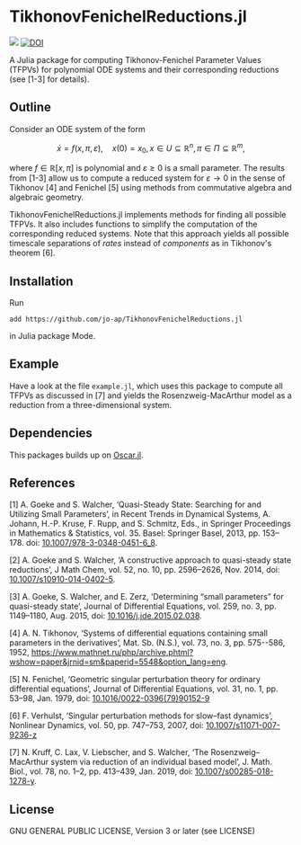 # TikhonovFenichelReductions.jl

[![](https://img.shields.io/badge/docs-dev-blue.svg)](https://jo-ap.github.io/TikhonovFenichelReductions.jl/dev)
[![DOI](https://zenodo.org/badge/DOI/10.5281/zenodo.14411664.svg)](https://doi.org/10.5281/zenodo.14411664)

A Julia package for computing Tikhonov-Fenichel Parameter Values (TFPVs) for
polynomial ODE systems and their corresponding reductions (see [1-3] for
details).

## Outline
Consider an ODE system of the form 
```math
\dot{x} = f(x,\pi, \varepsilon), \quad x(0)=x_0, x \in U\subseteq\mathbb{R}^n, \pi \in \Pi \subseteq \mathbb{R}^m,
```
where $f \in \mathbb{R}[x,\pi]$ is polynomial and $\varepsilon \geq 0$ is a small
parameter. 
The results from [1-3] allow us to compute a reduced system for $`\varepsilon
\to 0`$ in the sense of Tikhonov [4] and Fenichel [5] using methods from
commutative algebra and algebraic geometry. 

TikhonovFenichelReductions.jl implements methods for finding all possible
TFPVs.
It also includes functions to simplify the computation of the corresponding
reduced systems.
Note that this approach yields all possible timescale separations of _rates_
instead of _components_ as in Tikhonov's theorem [6].

## Installation
Run
~~~
add https://github.com/jo-ap/TikhonovFenichelReductions.jl
~~~
in Julia package Mode.

## Example
Have a look at the file `example.jl`, which uses this package to compute all
TFPVs as discussed in [7] and yields the Rosenzweig-MacArthur model as a
reduction from a three-dimensional system.

## Dependencies
This packages builds up on [Oscar.jl](https://www.oscar-system.org/).
 
## References
[1] A. Goeke and S. Walcher, ‘Quasi-Steady State: Searching for and Utilizing Small Parameters’, in Recent Trends in Dynamical Systems, A. Johann, H.-P. Kruse, F. Rupp, and S. Schmitz, Eds., in Springer Proceedings in Mathematics & Statistics, vol. 35. Basel: Springer Basel, 2013, pp. 153–178. doi: [10.1007/978-3-0348-0451-6_8](http://link.springer.com/10.1007/978-3-0348-0451-6_8).

[2] A. Goeke and S. Walcher, ‘A constructive approach to quasi-steady state reductions’, J Math Chem, vol. 52, no. 10, pp. 2596–2626, Nov. 2014, doi: [10.1007/s10910-014-0402-5](http://link.springer.com/10.1007/s10910-014-0402-5).

[3] A. Goeke, S. Walcher, and E. Zerz, ‘Determining “small parameters” for quasi-steady state’, Journal of Differential Equations, vol. 259, no. 3, pp. 1149–1180, Aug. 2015, doi: [10.1016/j.jde.2015.02.038](https://linkinghub.elsevier.com/retrieve/pii/S0022039615001102).

[4] A. N. Tikhonov, ‘Systems of differential equations containing small parameters in the derivatives’, Mat. Sb. (N.S.), vol. 73, no. 3, pp. 575--586, 1952, <https://www.mathnet.ru/php/archive.phtml?wshow=paper&jrnid=sm&paperid=5548&option_lang=eng>.

[5] N. Fenichel, ‘Geometric singular perturbation theory for ordinary differential equations’, Journal of Differential Equations, vol. 31, no. 1, pp. 53–98, Jan. 1979, doi: [10.1016/0022-0396(79)90152-9](https://linkinghub.elsevier.com/retrieve/pii/0022039679901529)

[6] F. Verhulst, ‘Singular perturbation methods for slow–fast dynamics’, Nonlinear Dynamics, vol. 50, pp. 747–753, 2007, doi: [10.1007/s11071-007-9236-z](https://doi.org/10.1007/s11071-007-9236-z)

[7] N. Kruff, C. Lax, V. Liebscher, and S. Walcher, ‘The Rosenzweig–MacArthur system via reduction of an individual based model’, J. Math. Biol., vol. 78, no. 1–2, pp. 413–439, Jan. 2019, doi: [10.1007/s00285-018-1278-y](http://link.springer.com/10.1007/s00285-018-1278-y).

## License
GNU GENERAL PUBLIC LICENSE, Version 3 or later (see LICENSE)
